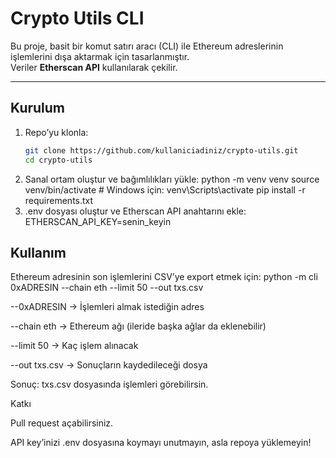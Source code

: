 # Crypto Utils CLI

Bu proje, basit bir komut satırı aracı (CLI) ile Ethereum adreslerinin işlemlerini dışa aktarmak için tasarlanmıştır.  
Veriler **Etherscan API** kullanılarak çekilir.

---

## Kurulum

1. Repo’yu klonla:
   ```bash
   git clone https://github.com/kullaniciadiniz/crypto-utils.git
   cd crypto-utils
2. Sanal ortam oluştur ve bağımlılıkları yükle:
  python -m venv venv
  source venv/bin/activate   # Windows için: venv\Scripts\activate
  pip install -r requirements.txt
3. .env dosyası oluştur ve Etherscan API anahtarını ekle:
   ETHERSCAN_API_KEY=senin_keyin

## Kullanım

Ethereum adresinin son işlemlerini CSV’ye export etmek için:
  python -m cli 0xADRESIN --chain eth --limit 50 --out txs.csv
  
--0xADRESIN → İşlemleri almak istediğin adres

--chain eth → Ethereum ağı (ileride başka ağlar da eklenebilir)

--limit 50 → Kaç işlem alınacak

--out txs.csv → Sonuçların kaydedileceği dosya

Sonuç: txs.csv dosyasında işlemleri görebilirsin.

Katkı

Pull request açabilirsiniz.

API key’inizi .env dosyasına koymayı unutmayın, asla repoya yüklemeyin!
